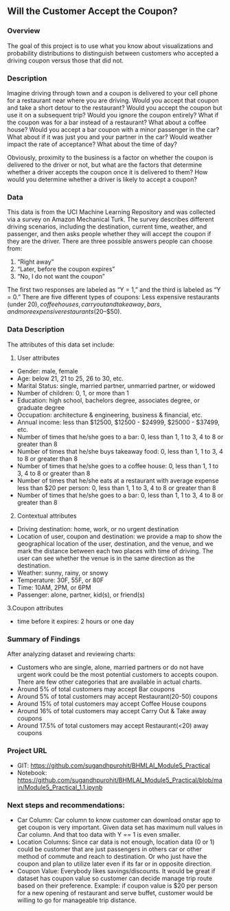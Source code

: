 ## Will the Customer Accept the Coupon?

### Overview

The goal of this project is to use what you know about visualizations and probability distributions to distinguish between customers who accepted a driving coupon versus those that did not.

### Description

Imagine driving through town and a coupon is delivered to your cell phone for a restaurant near where you are driving. Would you accept that coupon and take a short detour to the restaurant? Would you accept the coupon but use it on a subsequent trip? Would you ignore the coupon entirely? What if the coupon was for a bar instead of a restaurant? What about a coffee house? Would you accept a bar coupon with a minor passenger in the car? What about if it was just you and your partner in the car? Would weather impact the rate of acceptance? What about the time of day?

Obviously, proximity to the business is a factor on whether the coupon is delivered to the driver or not, but what are the factors that determine whether a driver accepts the coupon once it is delivered to them? How would you determine whether a driver is likely to accept a coupon?


### Data

This data is from the UCI Machine Learning Repository and was collected via a survey on Amazon Mechanical Turk. The survey describes different driving scenarios, including the destination, current time, weather, and passenger, and then asks people whether they will accept the coupon if they are the driver. 
There are three possible answers people can choose from:

1. “Right away” 
2. “Later, before the coupon expires” 
3. “No, I do not want the coupon”

The first two responses are labeled as “Y = 1,” and the third is labeled as “Y = 0.” There are five different types of coupons: Less expensive restaurants (under $20), coffee houses, carryout and takeaway, bars, and more expensive restaurants ($20–$50).

### Data Description

The attributes of this data set include:

1. User attributes
- Gender: male, female
- Age: below 21, 21 to 25, 26 to 30, etc.
- Marital Status: single, married partner, unmarried partner, or widowed
- Number of children: 0, 1, or more than 1
- Education: high school, bachelors degree, associates degree, or graduate degree
- Occupation: architecture & engineering, business & financial, etc.
- Annual income: less than $12500, $12500 - $24999, $25000 - $37499, etc.
- Number of times that he/she goes to a bar: 0, less than 1, 1 to 3, 4 to 8 or greater than 8
- Number of times that he/she buys takeaway food: 0, less than 1, 1 to 3, 4 to 8 or greater than 8
- Number of times that he/she goes to a coffee house: 0, less than 1, 1 to 3, 4 to 8 or greater than 8
- Number of times that he/she eats at a restaurant with average expense less than $20 per person: 0, less than 1, 1 to 3, 4 to 8 or greater than 8
- Number of times that he/she goes to a bar: 0, less than 1, 1 to 3, 4 to 8 or greater than 8

2. Contextual attributes
- Driving destination: home, work, or no urgent destination
- Location of user, coupon and destination: we provide a map to show the geographical location of the user, destination, and the venue, and we mark the distance between each two places with time of driving. The user can see whether the venue is in the same direction as the destination.
- Weather: sunny, rainy, or snowy
- Temperature: 30F, 55F, or 80F
- Time: 10AM, 2PM, or 6PM
- Passenger: alone, partner, kid(s), or friend(s)

3.Coupon attributes
   - time before it expires: 2 hours or one day

### Summary of Findings

After analyzing dataset and reviewing charts:
- Customers who are single, alone, married partners or do not have urgent work could be the most potential customers to accepts coupon. There are few other categories that are available in actual charts.
- Around 5% of total customers may accept Bar coupons
- Around 5% of total customers may accept Restaurant(20-50) coupons
- Around 15% of total customers may accept Coffee House coupons
- Around 16% of total customers may accept Carry Out & Take away coupons
- Around 17.5% of total customers may accept Restaurant(<20) away coupons

### Project URL
- GIT: https://github.com/sugandhpurohit/BHMLAI_Module5_Practical
- Notebook: https://github.com/sugandhpurohit/BHMLAI_Module5_Practical/blob/main/Module5_Practical_1.1.ipynb

### Next steps and recommendations:

- Car Column: Car column to know customer can download onstar app to get coupon is very important. Given data set has maximum null values in Car column. And that too data with Y == 1 is even smaller.
- Location Columns: Since car data is not enough, location data (0 or 1) could be customer that are just passengers in others car or other method of commute and reach to destination. Or who just have the coupon and plan to utilize later even if its far or in opposite direction.
- Coupon Value: Everybody likes savings/discounts. It would be great if dataset has coupon value so customer can decide manage trip route based on their preference. Example: if coupon value is $20 per person for a new opening of restaurant and serve buffet, customer would be willing to go for manageable trip distance.
